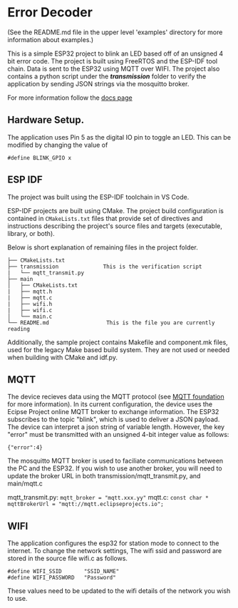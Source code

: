 # Error Decoder

(See the README.md file in the upper level 'examples' directory for more information about examples.)

This is a simple ESP32 project to blink an LED based off of an unsigned 4 bit error code.
The project is built using FreeRTOS and the ESP-IDF tool chain. Data is sent to the ESP32 using MQTT over WIFI. The project also contains a python script under the ***transmission*** folder to verify the application by sending JSON strings via the mosquitto broker.

For more information follow the [docs page](https://docs.espressif.com/projects/esp-idf/en/latest/api-guides/build-system.html#start-a-new-project)

## Hardware Setup.

The application uses Pin 5 as the digital IO pin to toggle an LED. This can be modified by changing the value of 
```
#define BLINK_GPIO x
```

## ESP IDF
The project was built using the ESP-IDF toolchain in VS Code.

ESP-IDF projects are built using CMake. The project build configuration is contained in `CMakeLists.txt`
files that provide set of directives and instructions describing the project's source files and targets
(executable, library, or both). 

Below is short explanation of remaining files in the project folder.

```
├── CMakeLists.txt
├── transmission              This is the verification script
|   └── mqtt_transmit.py
├── main
│   ├── CMakeLists.txt
|   ├── mqtt.h
|   ├── mqtt.c
|   ├── wifi.h
|   ├── wifi.c
│   └── main.c
└── README.md                  This is the file you are currently reading
```
Additionally, the sample project contains Makefile and component.mk files, used for the legacy Make based build system. 
They are not used or needed when building with CMake and idf.py.

## MQTT
The device recieves data using the MQTT protocol (see [MQTT foundation](https://mqtt.org/) for more information). In its current configuration, the device uses the Ecipse Project online MQTT broker to exchange information. The ESP32 subscribes to the topic "blink", which is used to deliver a JSON payload. The device can interpret a json string of variable length. However, the key "error" must be transmitted with an unsigned 4-bit integer value as follows:

```
{"error":4}
```

The mosquitto MQTT broker is used to faciliate communications between the PC and the ESP32. If you wish to use another broker, you will need to update the broker URL in both transmission/mqtt_transmit.py, and main/mqtt.c

mqtt_transmit.py: ```mqtt_broker = "mqtt.xxx.yy"```
mqtt.c: ```const char * mqttBrokerUrl = "mqtt://mqtt.eclipseprojects.io";```

## WIFI

The application configures the esp32 for station mode to connect to the internet. To change the network settings, The wifi ssid and password are stored in the source file wifi.c as follows.

```
#define WIFI_SSID       "SSID_NAME"
#define WIFI_PASSWORD   "Password"
```

These values need to be updated to the wifi details of the network you wish to use.
